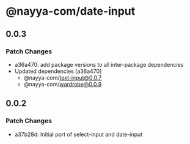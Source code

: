 # @nayya-com/date-input

## 0.0.3

### Patch Changes

- a36a470: add package versions to all inter-package dependencies
- Updated dependencies [a36a470]
  - @nayya-com/text-input@0.0.7
  - @nayya-com/wardrobe@0.0.9

## 0.0.2

### Patch Changes

- a37b28d: Initial port of select-input and date-input
